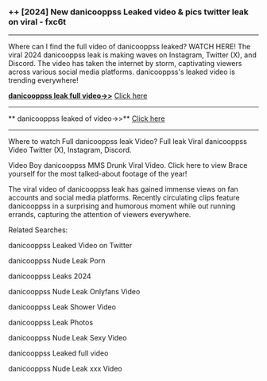 ### ++ [2024] New  danicooppss Leaked video & pics twitter leak on viral - fxc6t
----------

Where can I find the full video of  danicooppss leaked? WATCH HERE! The viral 2024  danicooppss leak is making waves on Instagram, Twitter (X), and Discord. The video has taken the internet by storm, captivating viewers across various social media platforms.  danicooppss's leaked video is trending everywhere!


**[ danicooppss leak full video->>](http://wildbook.top/wildbook8git)** [Click here](http://wildbook.top/wildbook8git)

----------


** danicooppss leaked of video->>** [Click here](http://wildbook.top/wildbook8git)

----------


Where to watch Full  danicooppss leak Video? Full leak Viral  danicooppss Video Twitter (X), Instagram, Discord.

Video Boy  danicooppss MMS Drunk Viral Video. Click here to view Brace yourself for the most talked-about footage of the year!

The viral video of  danicooppss leak has gained immense views on fan accounts and social media platforms. Recently circulating clips feature  danicooppss in a surprising and humorous moment while out running errands, capturing the attention of viewers everywhere.




Related Searches:

 danicooppss Leaked Video on Twitter

 danicooppss Nude Leak Porn

 danicooppss Leaks 2024

 danicooppss Nude Leak Onlyfans Video

 danicooppss Leak Shower Video

 danicooppss Leak Photos

 danicooppss Nude Leak Sexy Video

 danicooppss Leaked full video

 danicooppss Nude Leak xxx Video

